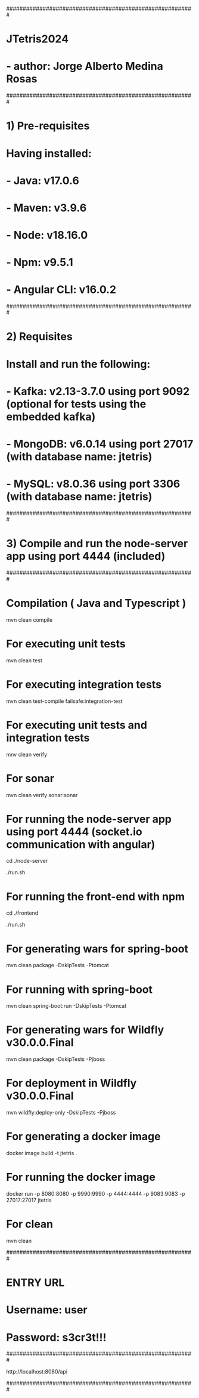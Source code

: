 #########################################################
# JTetris2024
# - author: Jorge Alberto Medina Rosas
#########################################################
# 1) Pre-requisites
# Having installed:
# - Java: v17.0.6
# - Maven: v3.9.6
# - Node: v18.16.0
# - Npm: v9.5.1
# - Angular CLI: v16.0.2
#########################################################
# 2) Requisites
# Install and run the following:
# - Kafka: v2.13-3.7.0 using port 9092 (optional for tests using the embedded kafka)
# - MongoDB: v6.0.14 using port 27017 (with database name: jtetris)
# - MySQL: v8.0.36 using port 3306 (with database name: jtetris)
#########################################################
# 3) Compile and run the node-server app using port 4444 (included)
#########################################################

# Compilation ( Java and Typescript )
mvn clean compile

# For executing unit tests
mvn clean test

# For executing integration tests
mvn clean test-compile failsafe:integration-test

# For executing unit tests and integration tests
mnv clean verify

# For sonar
mvn clean verify sonar:sonar

# For running the node-server app using port 4444 (socket.io communication with angular)
cd ./node-server

./run.sh

# For running the front-end with npm
cd ./frontend

./run.sh

# For generating wars for spring-boot
mvn clean package -DskipTests -Ptomcat

# For running with spring-boot
mvn clean spring-boot:run -DskipTests -Ptomcat

# For generating wars for Wildfly v30.0.0.Final
mvn clean package -DskipTests -Pjboss

# For deployment in Wildfly v30.0.0.Final
mvn wildfly:deploy-only -DskipTests -Pjboss

# For generating a docker image
docker image build -t jtetris .

# For running the docker image
docker run -p 8080:8080 -p 9990:9990 -p 4444:4444 -p 9083:9083 -p 27017:27017 jtetris

# For clean
mvn clean

#########################################################
# ENTRY URL
# Username: user
# Password: s3cr3t!!!
#########################################################

http://localhost:8080/api

#########################################################
